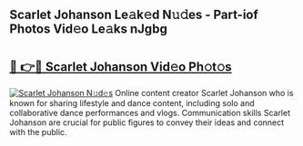 ## Scarlet Johanson Le𝚊k𝚎d N𝚞𝚍es - Part-iof Photos Vid𝚎o Le𝚊ks nJgbg

# <h2><a href="http://fbdj433.evod.top/?m=Scarlet+Johanson">🔗 👉🔴 Scarlet Johanson Vid𝚎o Ph𝚘t𝚘s</a></h2>

[![Scarlet Johanson N𝚞d𝚎s](https://i.imgur.com/8V9OHl7.gif)](http://fbdj433.evod.top/?m=Scarlet+Johanson)
Online content creator Scarlet Johanson who is known for sharing lifestyle and dance content, including solo and collaborative dance performances and vlogs. Communication skills Scarlet Johanson are crucial for public figures to convey their ideas and connect with the public. 
